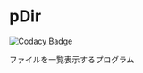 # pDir

[![Codacy Badge](https://api.codacy.com/project/badge/Grade/d2ed5007af074c9a815b468551e137fa)](https://app.codacy.com/app/LeavaTail/pDir?utm_source=github.com&utm_medium=referral&utm_content=LeavaTail/pDir&utm_campaign=Badge_Grade_Dashboard)

ファイルを一覧表示するプログラム

